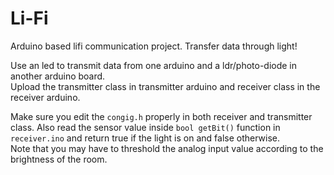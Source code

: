 # Li-Fi
Arduino based lifi communication project. Transfer data through light!  
  
Use an led to transmit data from one arduino and a ldr/photo-diode in another arduino board.  
Upload the transmitter class in transmitter arduino and receiver class in the receiver arduino.  
  
Make sure you edit the `congig.h` properly in both receiver and transmitter class. Also read the sensor value inside `bool getBit()` function in `receiver.ino` and return true if the light is on and false otherwise.  
Note that you may have to threshold the analog input value according to the brightness of the room.